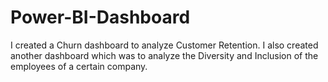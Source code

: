 # Power-BI-Dashboard
I created a Churn dashboard to analyze Customer Retention. I also created another dashboard which was to analyze the Diversity and Inclusion of the employees of a certain company. 
